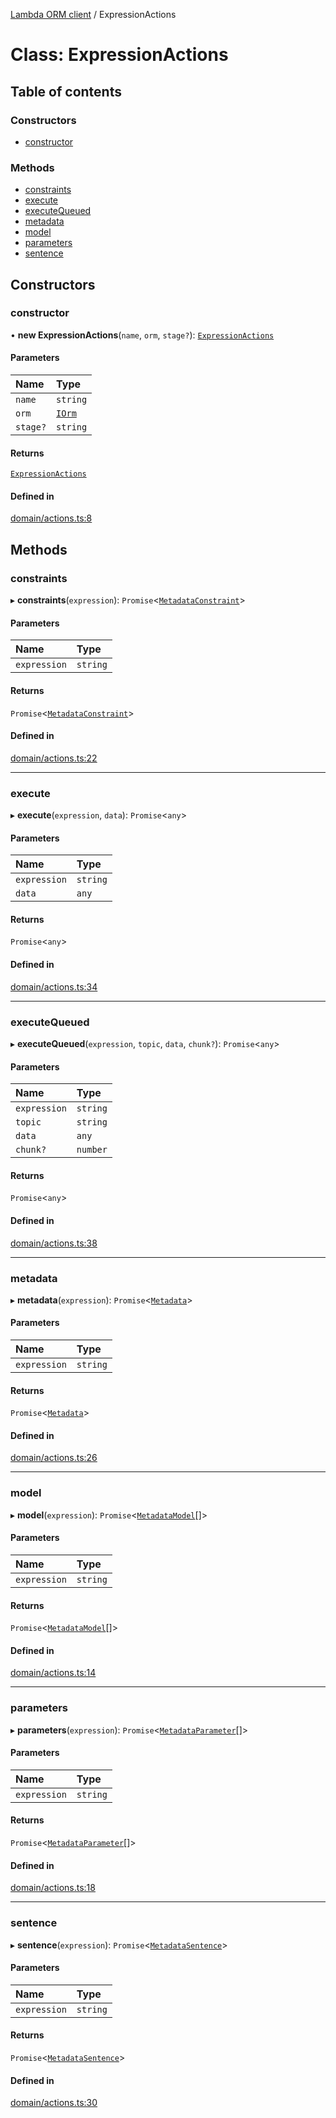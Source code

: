[Lambda ORM client](../README.md) / ExpressionActions

# Class: ExpressionActions

## Table of contents

### Constructors

- [constructor](ExpressionActions.md#constructor)

### Methods

- [constraints](ExpressionActions.md#constraints)
- [execute](ExpressionActions.md#execute)
- [executeQueued](ExpressionActions.md#executequeued)
- [metadata](ExpressionActions.md#metadata)
- [model](ExpressionActions.md#model)
- [parameters](ExpressionActions.md#parameters)
- [sentence](ExpressionActions.md#sentence)

## Constructors

### constructor

• **new ExpressionActions**(`name`, `orm`, `stage?`): [`ExpressionActions`](ExpressionActions.md)

#### Parameters

| Name | Type |
| :------ | :------ |
| `name` | `string` |
| `orm` | [`IOrm`](../interfaces/IOrm.md) |
| `stage?` | `string` |

#### Returns

[`ExpressionActions`](ExpressionActions.md)

#### Defined in

[domain/actions.ts:8](https://github.com/FlavioLionelRita/lambdaorm-client-node/blob/188ce61/src/lib/domain/actions.ts#L8)

## Methods

### constraints

▸ **constraints**(`expression`): `Promise`\<[`MetadataConstraint`](../interfaces/MetadataConstraint.md)\>

#### Parameters

| Name | Type |
| :------ | :------ |
| `expression` | `string` |

#### Returns

`Promise`\<[`MetadataConstraint`](../interfaces/MetadataConstraint.md)\>

#### Defined in

[domain/actions.ts:22](https://github.com/FlavioLionelRita/lambdaorm-client-node/blob/188ce61/src/lib/domain/actions.ts#L22)

___

### execute

▸ **execute**(`expression`, `data`): `Promise`\<`any`\>

#### Parameters

| Name | Type |
| :------ | :------ |
| `expression` | `string` |
| `data` | `any` |

#### Returns

`Promise`\<`any`\>

#### Defined in

[domain/actions.ts:34](https://github.com/FlavioLionelRita/lambdaorm-client-node/blob/188ce61/src/lib/domain/actions.ts#L34)

___

### executeQueued

▸ **executeQueued**(`expression`, `topic`, `data`, `chunk?`): `Promise`\<`any`\>

#### Parameters

| Name | Type |
| :------ | :------ |
| `expression` | `string` |
| `topic` | `string` |
| `data` | `any` |
| `chunk?` | `number` |

#### Returns

`Promise`\<`any`\>

#### Defined in

[domain/actions.ts:38](https://github.com/FlavioLionelRita/lambdaorm-client-node/blob/188ce61/src/lib/domain/actions.ts#L38)

___

### metadata

▸ **metadata**(`expression`): `Promise`\<[`Metadata`](../interfaces/Metadata.md)\>

#### Parameters

| Name | Type |
| :------ | :------ |
| `expression` | `string` |

#### Returns

`Promise`\<[`Metadata`](../interfaces/Metadata.md)\>

#### Defined in

[domain/actions.ts:26](https://github.com/FlavioLionelRita/lambdaorm-client-node/blob/188ce61/src/lib/domain/actions.ts#L26)

___

### model

▸ **model**(`expression`): `Promise`\<[`MetadataModel`](../interfaces/MetadataModel.md)[]\>

#### Parameters

| Name | Type |
| :------ | :------ |
| `expression` | `string` |

#### Returns

`Promise`\<[`MetadataModel`](../interfaces/MetadataModel.md)[]\>

#### Defined in

[domain/actions.ts:14](https://github.com/FlavioLionelRita/lambdaorm-client-node/blob/188ce61/src/lib/domain/actions.ts#L14)

___

### parameters

▸ **parameters**(`expression`): `Promise`\<[`MetadataParameter`](../interfaces/MetadataParameter.md)[]\>

#### Parameters

| Name | Type |
| :------ | :------ |
| `expression` | `string` |

#### Returns

`Promise`\<[`MetadataParameter`](../interfaces/MetadataParameter.md)[]\>

#### Defined in

[domain/actions.ts:18](https://github.com/FlavioLionelRita/lambdaorm-client-node/blob/188ce61/src/lib/domain/actions.ts#L18)

___

### sentence

▸ **sentence**(`expression`): `Promise`\<[`MetadataSentence`](../interfaces/MetadataSentence.md)\>

#### Parameters

| Name | Type |
| :------ | :------ |
| `expression` | `string` |

#### Returns

`Promise`\<[`MetadataSentence`](../interfaces/MetadataSentence.md)\>

#### Defined in

[domain/actions.ts:30](https://github.com/FlavioLionelRita/lambdaorm-client-node/blob/188ce61/src/lib/domain/actions.ts#L30)
